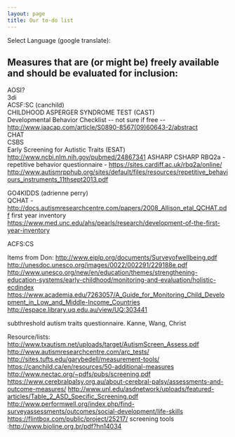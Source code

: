 ```yaml
---
layout: page  
title: Our to-do list  
---
```


Select Language (google translate):  

<div id="google_translate_element"></div><script type="text/javascript">
function googleTranslateElementInit() {
  new google.translate.TranslateElement({pageLanguage: 'en', layout: google.translate.TranslateElement.InlineLayout.SIMPLE, gaTrack: true, gaId: 'UA-64320648-1'}, 'google_translate_element');
}
</script><script type="text/javascript" src="//translate.google.com/translate_a/element.js?cb=googleTranslateElementInit"></script>  

## Measures that are (or might be) freely available and should be evaluated for inclusion: ##

AOSI?  
3di  
ACSF:SC (canchild)  
CHILDHOOD ASPERGER SYNDROME TEST (CAST)  
Developmental Behavior Checklist -- not sure if free -- http://www.jaacap.com/article/S0890-8567(09)60643-2/abstract  
CHAT  
CSBS  
Early Screening for Autistic Traits (ESAT) http://www.ncbi.nlm.nih.gov/pubmed/24867341
ASHARP
CSHARP
RBQ2a - repetitive behavior questionnaire - https://sites.cardiff.ac.uk/rbq2a/online/
http://www.autismrpphub.org/sites/default/files/resources/repetitive_behaviours_instruments_11thsept2013.pdf



GO4KIDDS (adrienne perry)  
QCHAT - http://docs.autismresearchcentre.com/papers/2008_Allison_etal_QCHAT.pdf
first year inventory https://www.med.unc.edu/ahs/pearls/research/development-of-the-first-year-inventory
  
ACFS:CS  



Items from Don:
http://www.eiplp.org/documents/Surveyofwellbeing.pdf
http://unesdoc.unesco.org/images/0022/002291/229188e.pdf 
http://www.unesco.org/new/en/education/themes/strengthening-education-systems/early-childhood/monitoring-and-evaluation/holistic-ecdindex 
https://www.academia.edu/7263057/A_Guide_for_Monitoring_Child_Development_in_Low_and_Middle-Income_Countries
http://espace.library.uq.edu.au/view/UQ:303441

subthreshold autism traits questionnaire. Kanne, Wang, Christ

Resource/lists:
http://www.txautism.net/uploads/target/AutismScreen_Assess.pdf
http://www.autismresearchcentre.com/arc_tests/
http://sites.tufts.edu/garybedell/measurement-tools/
https://canchild.ca/en/resources/50-additional-measures
http://www.nectac.org/~pdfs/pubs/screening.pdf
https://www.cerebralpalsy.org.au/about-cerebral-palsy/assessments-and-outcome-measures/
http://www.unl.edu/asdnetwork/uploads/featured-articles/Table_2_ASD_Specific_Screening.pdf
http://www.performwell.org/index.php/find-surveyassessments/outcomes/social-development/life-skills
https://flintbox.com/public/project/25217/
screening tools :http://www.bioline.org.br/pdf?hn14034
